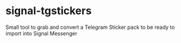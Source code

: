 # signal-tgstickers
Small tool to grab and convert a Telegram Sticker pack to be ready to import into Signal Messenger
